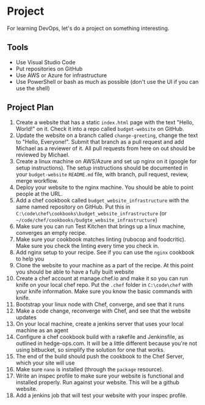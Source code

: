 # Project

For learning DevOps, let's do a project on something interesting.

## Tools

* Use Visual Studio Code
* Put repositories on GitHub
* Use AWS or Azure for infrastructure
* Use PowerShell or bash as much as possible (don't use the UI if you can use the shell)

## Project Plan

1. Create a website that has a static `index.html` page with the text "Hello, World!" on it. Check it into a repo called `budget-website` on GitHub.
2. Update the website on a branch called `change-greeting`, change the text to "Hello, Everyone!". Submit that branch as a pull request and add Michael as a reviewer of it. All pull requests from here on out should be reviewed by Michael.
3. Create a linux machine on AWS/Azure and set up nginx on it (google for setup instructions). The setup instructions should be documented in your `budget-website` `README.md` file, with branch, pull request, review, merge workflow.
4. Deploy your website to the nginx machine. You should be able to point people at the URL.
5. Add a chef cookbook called `budget_website_infrastructure` with the same named repository on GitHub. Put this in `C:\code\chef\cookbooks\budget_website_infrastructure` (or `~/code/chef/cookbooks/budgte_website_infrastructure`)
6. Make sure you can run Test Kitchen that brings up a linux machine, converges an empty recipe.
7. Make sure your cookbook matches linting (rubocop and foodcritic). Make sure you check the linting every time you check in.
7. Add nginx setup to your recipe. See if you can use the `nginx` cookbook to help you
8. Clone the website to your machine as a part of the recipe. At this point you should be able to have a fully built website
9. Create a chef account at manage.chef.io and make it so you can run knife on your local chef repo. Put the `.chef` folder in `C:\code\chef` with your knife information. Make sure you know the basic commands with knife.
10. Bootstrap your linux node with Chef, converge, and see that it runs
11. Make a code change, reconverge with Chef, and see that the website updates
12. On your local machine, create a jenkins server that uses your local machine as an agent
13. Configure a chef cookbook build with a rakefile and Jenkinsfile, as outlined in hedge-ops.com. It will be a little different because you're not using bitbucket, so simplify the solution for one that works.
14. The end of the build should push the cookbook to the Chef Server, which your site will use
15. Make sure `nano` is installed (through the `package` resource).
16. Write an inspec profile to make sure your website is functional and installed properly. Run against your website. This will be a github website.
17. Add a jenkins job that will test your website with your inspec profile.